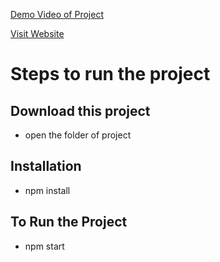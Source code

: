 [Demo Video of Project](https://drive.google.com/file/d/11e7dbJ8DrhO5slRPJ_HH2cJvzhJd34n-/view?usp=drive_link)

[Visit Website](https://assessment-web-dev.netlify.app/)

# Steps to run the project

## Download this project

- open the folder of project

## Installation

- npm install

## To Run the Project

- npm start
